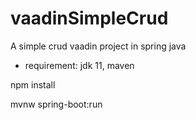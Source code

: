# vaadinSimpleCrud
A simple crud vaadin project in spring java 

- requirement: jdk 11, maven

npm install

mvnw spring-boot:run
